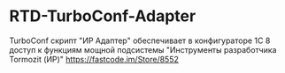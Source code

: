 # RTD-TurboConf-Adapter
TurboConf скрипт "ИР Адаптер" обеспечивает в конфигураторе 1С 8 доступ к функциям мощной подсистемы "Инструменты разработчика Tormozit (ИР)"
https://fastcode.im/Store/8552
